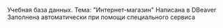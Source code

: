 Учебная база данных.
Тема: "Интернет-магазин"
Написана в DBeaver
Заполнена автоматически при помощи специального сервиса
